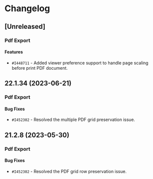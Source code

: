 # Changelog

## [Unreleased]

### Pdf Export

#### Features

- `#I448711` - Added viewer preference support to handle page scaling before print PDF document.

## 22.1.34 (2023-06-21)

### Pdf Export

#### Bug Fixes

- `#I452302` - Resolved the multiple PDF grid preservation issue.

## 21.2.8 (2023-05-30)

### Pdf Export

#### Bug Fixes

- `#I452302` - Resolved the PDF grid row preservation issue.